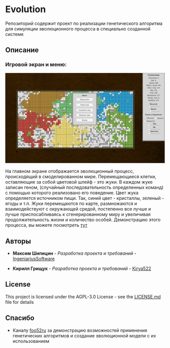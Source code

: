 # Evolution
Репозиторий содержит проект по реализации генетического алгоритма для симуляции эволюционного процесса в специально созданной системе

## Описание

### Игровой экран и меню:

![example](examples/screen.png)

На главном экране отображается эволюционный процесс, происходящий в смоделированном мире. Перемещающиеся клетки, оставляющие за собой цветовой шлейф - это жуки. В каждом жуке записан геном, (случайный последовательность определенных команд) с помощью которого реализовано его поведение. Цвет жука определяется источником пищи. Так, синий цвет - кристаллы, зеленый - ягоды и т.п. Жуки перемещаются по карте, размножаются и взаимодействуют с окружающей средой, постепенно все лучше и лучше приспосабливаясь к сгенерированному миру и увеличивая продолжительность жизни и количество особей. Демонстрацию этого процесса, вы можете посмотреть [тут](examples/demonstration.gif)

## Авторы

* **Максим Шипицин** - *Разработка проекта и требований* - [ IngeniariusSoftware](https://github.com/IngeniariusSoftware)

* **Кирилл Грищук** - *Разработка проекта и требований* - [ Kirya522](https://github.com/kirya522)

## License

This project is licensed under the AGPL-3.0 License - see the [LICENSE.md](LICENSE.md) file for details

## Спасибо
- Каналу [foo52ru](https://www.youtube.com/user/foo52ru) за демонстрацию возможностей применения генетических алгоритмов и создание
эволюционной модели с их использованием
